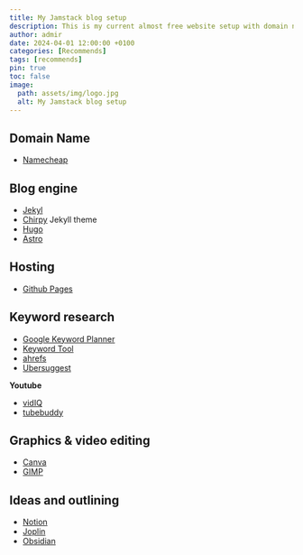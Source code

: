 ```yaml
---
title: My Jamstack blog setup
description: This is my current almost free website setup with domain name, hosting and a publishing platform.
author: admir
date: 2024-04-01 12:00:00 +0100
categories: [Recommends]
tags: [recommends]
pin: true
toc: false
image:
  path: assets/img/logo.jpg
  alt: My Jamstack blog setup
---
```


## Domain Name
- [Namecheap](https://www.namecheap.com/)

## Blog engine
- [Jekyl](https://jekyllrb.com/)
- [Chirpy](https://github.com/cotes2020/jekyll-theme-chirpy) Jekyll theme
- [Hugo](https://gohugo.io/)
- [Astro](https://astro.build/)

## Hosting
- [Github Pages](https://pages.github.com/)

## Keyword research
- [Google Keyword Planner](https://ads.google.com/intl/en_us/home/tools/keyword-planner/)
- [Keyword Tool](https://keywordtool.io/)
- [ahrefs](https://ahrefs.com/)
- [Ubersuggest](https://neilpatel.com/ubersuggest/)

**Youtube**
- [vidIQ](https://vidiq.com/reviewsndco)
- [tubebuddy](https://www.tubebuddy.com/)

## Graphics & video editing
- [Canva](https://www.canva.com/)
- [GIMP](https://www.gimp.org/)

## Ideas and outlining
- [Notion](https://www.notion.so/)
- [Joplin](https://joplinapp.org/)
- [Obsidian](https://obsidian.md/)